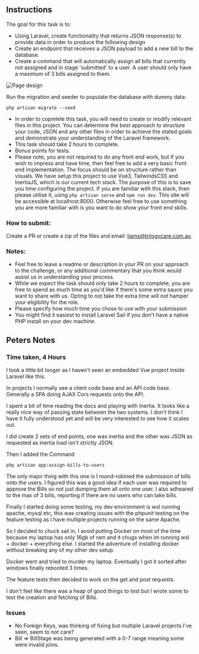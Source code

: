 ## Instructions

The goal for this task is to:
- Using Laravel, create functionality that returns JSON response(s) to provide data in order to produce the following design
- Create an endpoint that receives a JSON payload to add a new bill to the database.
- Create a command that will automatically assign all bills that currently not assigned and in stage 'submitted' to a user. A user should only have a maximum of 3 bills assigned to them.

<img src="https://trilogy-care-public-hosted.s3.ap-southeast-2.amazonaws.com/other/design.png" alt="Page design">

Run the migration and seeder to populate the database with dummy data: 
```
php artisan migrate --seed
```

- In order to copmlete this task, you will need to create or modify relevant files in this project. You can determine the best approach to structure your code, JSON and any other files in order to achieve the stated goals and demonstrate your understanding of the Laravel framework.
- This task should take 2 hours to complete.
- Bonus points for tests. 
- Please note, you are not required to do any front end work, but if you wish to impress and have time, then feel free to add a very basic front end implementation. The focus should be on structure rather than visuals. We have setup this project to use Vue3, TailwindsCSS and InertiaJS, which is our current tech stack. The purpose of this is to save you time configuring the project. If you are familiar with this stack, then please utilise it, using ```php artisan serve``` and ```npm run dev```. This site will be accessible at localhost:8000. Otherwise feel free to use something you are more familiar with is you want to do show your front end skills.

### How to submit:

Create a PR or create a zip of the files and email: liams@trilogycare.com.au


### Notes:

- Feel free to leave a readme or description in your PR on your approach to the challenge, or any additional commentary that you think would assist us in understanding your process.
- While we expect the task should only take 2 hours to complete, you are free to spend as much time as you'd like if there's some extra sauce you want to share with us. Opting to not take the extra time will *not* hamper your eligibility for the role.
- Please specify how much time you chose to use with your submission
- You might find it easiest to install Laravel Sail if you don't have a native PHP install on your dev machine.

## Peters Notes

### Time taken, 4 Hours

I took a little bit longer as I haven't seen an embedded Vue project inside Laravel like this.

In projects I normally see a client code base and an API code base. Generally a SPA doing AJAX Cors requests onto the API.

I spent a bit of time reading the docs and playing with Inertia. It looks like a really nice way of passing state between the two systems. I don't think I have it fully understood yet and will be very interested to see how it scales out.

I did create 2 sets of end points, one was inertia and the other was JSON as requested as inertia load isn't strictly JSON.

Then I added the Command
```
php artisan app:assign-bills-to-users
```

The only major thing with this one is I round-robined the submission of bills onto the users. I figured this was a good idea if each user was required to approve the Bills so not just dumping them all onto one user. I also adheared to the max of 3 bills, reporting if there are no users who can take bills.

Finally I started doing some testing, my dev environment is wsl running apache, mysql etc, this was creating issues with the phpunit testing on the feature testing as I have multiple projects running on the same Apache.

So I decided to chuck sail in, I avoid putting Docker on most of the time because my laptop has only 16gb of ram and it chugs when im running wsl + docker + everything else. I started the adventure of installing docker without breaking any of my other dev setup.

Docker went and tried to murder my laptop. Eventually I got it sorted after windows finally rebooted 3 times.

The feature tests then decided to work on the get and post requests.

I don't feel like there was a heap of good things to test but I wrote some to test the creation and fetching of Bills.

### Issues
- No Foreign Keys, was thinking of fixing but multiple Laravel projects I've seen, seem to not care?
- Bill => BillStage was being generated with a 0-7 range meaning some were invalid joins.